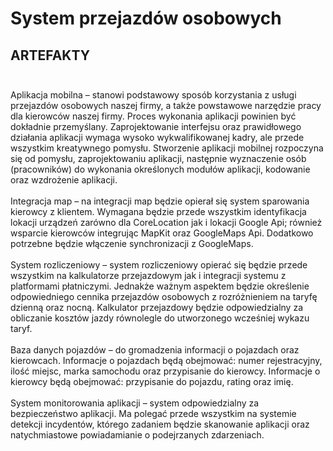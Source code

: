 # System przejazdów osobowych

## **ARTEFAKTY**<br /><br />
Aplikacja mobilna – stanowi podstawowy sposób korzystania z usługi przejazdów osobowych naszej firmy, a także powstawowe narzędzie pracy dla kierowców naszej firmy. Proces wykonania aplikacji powinien być dokładnie przemyślany. Zaprojektowanie interfejsu oraz prawidłowego działania aplikacji wymaga wysoko wykwalifikowanej kadry, ale przede wszystkim kreatywnego pomysłu. Stworzenie aplikacji mobilnej rozpoczyna się od pomysłu, zaprojektowaniu aplikacji, następnie wyznaczenie osób (pracowników) do wykonania określonych modułów aplikacji, kodowanie oraz wzdrożenie aplikacji.<br /><br />
Integracja map – na integracji map będzie opierał się system sparowania kierowcy z klientem. Wymagana będzie przede wszystkim identyfikacja lokacji urządzeń zarówno dla CoreLocation jak i lokacji Google Api; również wsparcie kierowców integrując MapKit oraz GoogleMaps Api. Dodatkowo potrzebne będzie włączenie synchronizacji z GoogleMaps.<br /><br /> 
System rozliczeniowy – system rozliczeniowy opierać się będzie przede wszystkim na kalkulatorze przejazdowym jak i integracji systemu z platformami płatniczymi. Jednakże ważnym aspektem będzie określenie odpowiedniego cennika przejazdów osobowych z rozróżnieniem na taryfę dzienną oraz nocną. Kalkulator przejazdowy będzie odpowiedzialny za obliczanie kosztów jazdy równolegle do utworzonego wcześniej wykazu taryf.<br /><br />
Baza danych pojazdów – do gromadzenia informacji o pojazdach oraz kierowcach. Informacje o pojazdach będą obejmować: numer rejestracyjny, ilość miejsc, marka samochodu oraz przypisanie do kierowcy. Informacje o kierowcy będą obejmować: przypisanie do pojazdu, rating oraz imię.<br /><br />
System monitorowania aplikacji – system odpowiedzialny za bezpieczeństwo aplikacji. Ma polegać przede wszystkim na systemie detekcji incydentów, którego zadaniem będzie skanowanie aplikacji oraz natychmiastowe powiadamianie o podejrzanych zdarzeniach. 
